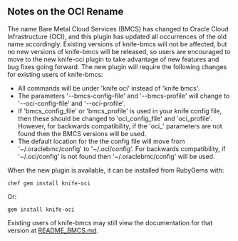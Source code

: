 ## Notes on the OCI Rename

The name Bare Metal Cloud Services (BMCS) has changed to Oracle Cloud Infrastructure (OCI), and this plugin has updated all occurrences of the old name accordingly. Existing versions of knife-bmcs will not be affected, but no new versions of knife-bmcs will be released, so users are encouraged to move to the new knife-oci plugin to take advantage of new features and bug fixes going forward. The new plugin will require the following changes for existing users of knife-bmcs:

* All commands will be under 'knife oci' instead of 'knife bmcs'.
* The parameters '--bmcs-config-file' and '--bmcs-profile' will change to '--oci-config-file' and '--oci-profile'.
* If 'bmcs_config_file' or 'bmcs_profile' is used in your knife config file, then these should be changed to 'oci_config_file' and 'oci_profile'. However, for backwards compatibility, if the 'oci_' parameters are not found then the BMCS versions will be used.
* The default location for the the config file will move from '~/.oraclebmc/config' to '~/.oci/config'. For backwards compatibility, if '~/.oci/config' is not found then '~/.oraclebmc/config' will be used.

When the new plugin is available, it can be installed from RubyGems with:

    chef gem install knife-oci

Or:

    gem install knife-oci

Existing users of knife-bmcs may still view the documentation for that version at [README_BMCS.md](/README_BMCS.md).
